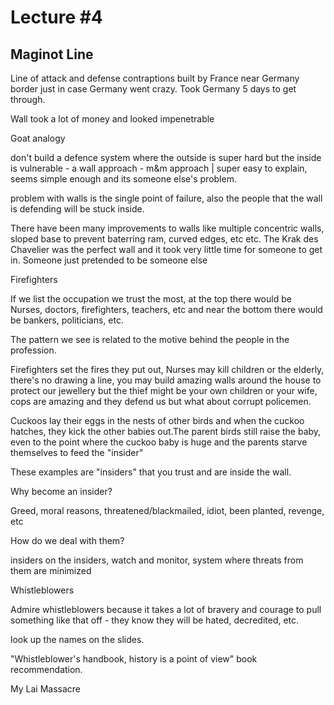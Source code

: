 # Lecture #4

## Maginot Line

Line of attack and defense contraptions built by France near Germany border just in case Germany went crazy. Took Germany 5 days to get through.

Wall took a lot of money and looked impenetrable

Goat analogy

don't build a defence system where the outside is super hard but the inside is vulnerable - a wall approach - m&m approach | super easy to explain, seems simple enough and its someone else's problem.

problem with walls is the single point of failure, also the people that the wall is defending will be stuck inside.

There have been many improvements to walls like multiple concentric walls, sloped base to prevent baterring ram, curved edges, etc etc. The Krak des Chavelier was the perfect wall and it took very little time for someone to get in. Someone just pretended to be someone else



Firefighters

If we list the occupation we trust the most, at the top there would be Nurses, doctors, firefighters, teachers, etc and near the bottom there would be bankers, politicians, etc.

The pattern we see is related to the motive behind the people in the profession.

Firefighters set the fires they put out, Nurses may kill children or the elderly, there's no drawing a line, you may build amazing walls around the house to protect our jewellery but the thief might be your own children or your wife, cops are amazing and they defend us but what about corrupt policemen.

Cuckoos lay their eggs in the nests of other birds and when the cuckoo hatches, they kick the other babies out.The parent birds still raise the baby, even to the point where the cuckoo baby is huge and the parents starve themselves to feed the "insider"

These examples are "insiders" that you trust and are inside the wall.



Why become an insider?

Greed, moral reasons, threatened/blackmailed, idiot, been planted, revenge, etc



How do we deal with them?

insiders on the insiders, watch and monitor, system where threats from them are minimized



Whistleblowers

Admire whistleblowers because it takes a lot of bravery and courage to pull something like that off - they know they will be hated, decredited, etc. 

look up the names on the slides.

"Whistleblower's handbook, history is a point of view" book recommendation.

My Lai Massacre




